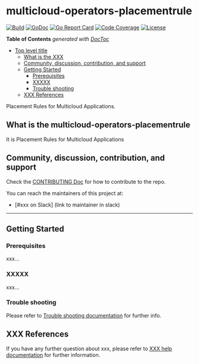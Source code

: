 # multicloud-operators-placementrule

[![Build](http://35.227.205.240/badge.svg?jobs=build_multicloud-operators-placementrule)](http://35.227.205.240/badge.svg?jobs=build_multicloud-operators-placementrule)
[![GoDoc](https://godoc.org/github.com/IBM/multicloud-operators-placementrule?status.svg)](https://godoc.org/github.com/IBM/multicloud-operators-placementrule)
[![Go Report Card](https://goreportcard.com/badge/github.com/IBM/multicloud-operators-placementrule)](https://goreportcard.com/report/github.com/IBM/multicloud-operators-placementrule)
[![Code Coverage](https://codecov.io/gh/IBM/multicloud-operators-placementrule/branch/master/graphs/badge.svg?branch=master)](https://codecov.io/gh/IBM/multicloud-operators-placementrule?branch=master)
[![License](https://img.shields.io/:license-apache-blue.svg)](http://www.apache.org/licenses/LICENSE-2.0.html)

<!-- START doctoc generated TOC please keep comment here to allow auto update -->
<!-- DON'T EDIT THIS SECTION, INSTEAD RE-RUN doctoc TO UPDATE -->
**Table of Contents**  *generated with [DocToc](https://github.com/thlorenz/doctoc)*

- [Top level title](#top-level-title)
    - [What is the XXX](#what-is-the-xxx)
    - [Community, discussion, contribution, and support](#community-discussion-contribution-and-support)
    - [Getting Started](#getting-started)
        - [Prerequisites](#prerequisites)
        - [XXXXX](#xxxxx)
        - [Trouble shooting](#trouble-shooting)
    - [XXX References](#xxx-references)

<!-- END doctoc generated TOC please keep comment here to allow auto update -->

Placement Rules for Multicloud Applications.

## What is the multicloud-operators-placementrule

It is Placement Rules for Multicloud Applications

## Community, discussion, contribution, and support

Check the [CONTRIBUTING Doc](CONTRIBUTING.md) for how to contribute to the repo.

You can reach the maintainers of this project at:

- [#xxx on Slack] (link to maintainer in slack)

------

## Getting Started

### Prerequisites

xxx...

### XXXXX

xxx...

### Trouble shooting

Please refer to [Trouble shooting documentation](docs/trouble_shooting.md) for further info.

## XXX References

If you have any further question about xxx, please refer to
[XXX help documentation](docs/xxx_help.md) for further information.
